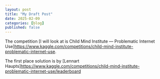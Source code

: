 ```yaml
---
layout: post
title: "My Draft Post"
date: 2025-02-09
categories: [blog]
published: false
---
```


The competition [I will look at is Child Mind Institute — Problematic Internet Use]https://www.kaggle.com/competitions/child-mind-institute-problematic-internet-use.

The first place solution is by [Lennart Haupts]https://www.kaggle.com/competitions/child-mind-institute-problematic-internet-use/leaderboard

